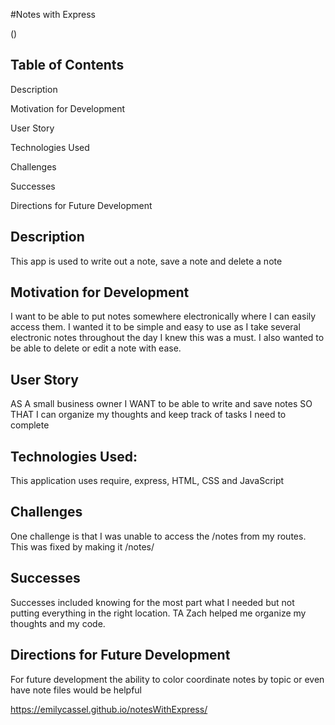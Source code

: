 #Notes with Express


(![]())


## Table of Contents
Description

Motivation for Development

User Story

Technologies Used

Challenges

Successes

Directions for Future Development

## Description
This app is used to write out a note, save a note and delete a note 

## Motivation for Development
I want to be able to put notes somewhere electronically where I can easily access them. I wanted it to be simple and easy to use as I take several electronic notes throughout the day I knew this was a must. I also wanted to be able to delete or edit a note with ease. 

## User Story
AS A small business owner
I WANT to be able to write and save notes
SO THAT I can organize my thoughts and keep track of tasks I need to complete

## Technologies Used: 
This application uses require, express, HTML, CSS and JavaScript

## Challenges 
One challenge is that I was unable to access the /notes from my routes. This was fixed by making it /notes/


## Successes
Successes included knowing for the most part what I needed but not putting everything in the right location. TA Zach helped me organize my thoughts and my code. 


## Directions for Future Development
For future development the ability to color coordinate notes by topic or even have note files would be helpful


https://emilycassel.github.io/notesWithExpress/